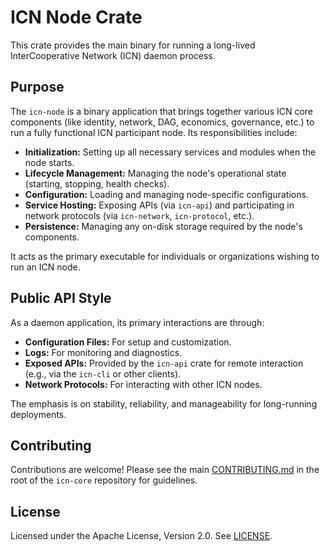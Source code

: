 # ICN Node Crate

This crate provides the main binary for running a long-lived InterCooperative Network (ICN) daemon process.

## Purpose

The `icn-node` is a binary application that brings together various ICN core components (like identity, network, DAG, economics, governance, etc.) to run a fully functional ICN participant node. Its responsibilities include:

*   **Initialization:** Setting up all necessary services and modules when the node starts.
*   **Lifecycle Management:** Managing the node's operational state (starting, stopping, health checks).
*   **Configuration:** Loading and managing node-specific configurations.
*   **Service Hosting:** Exposing APIs (via `icn-api`) and participating in network protocols (via `icn-network`, `icn-protocol`, etc.).
*   **Persistence:** Managing any on-disk storage required by the node's components.

It acts as the primary executable for individuals or organizations wishing to run an ICN node.

## Public API Style

As a daemon application, its primary interactions are through:

*   **Configuration Files:** For setup and customization.
*   **Logs:** For monitoring and diagnostics.
*   **Exposed APIs:** Provided by the `icn-api` crate for remote interaction (e.g., via the `icn-cli` or other clients).
*   **Network Protocols:** For interacting with other ICN nodes.

The emphasis is on stability, reliability, and manageability for long-running deployments.

## Contributing

Contributions are welcome! Please see the main [CONTRIBUTING.md](../../CONTRIBUTING.md) in the root of the `icn-core` repository for guidelines.

## License

Licensed under the Apache License, Version 2.0. See [LICENSE](../../LICENSE). 
